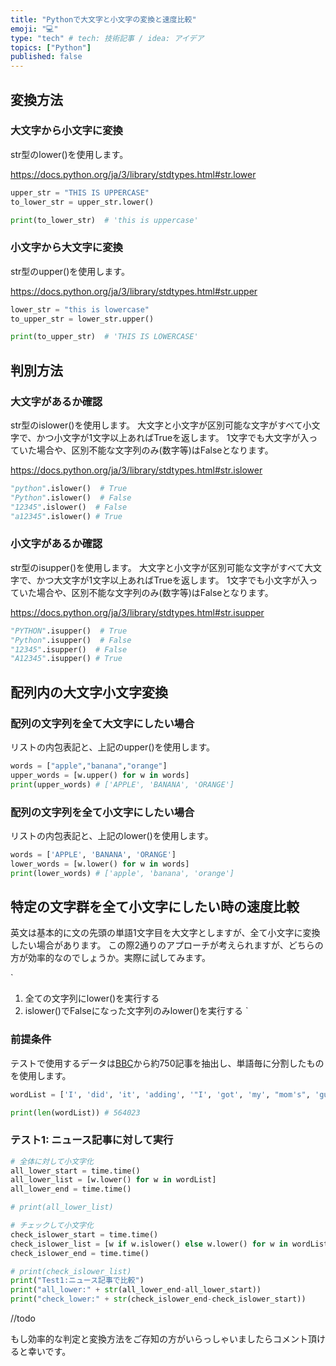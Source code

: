 ```yaml
---
title: "Pythonで大文字と小文字の変換と速度比較"
emoji: "💻"
type: "tech" # tech: 技術記事 / idea: アイデア
topics: ["Python"]
published: false
---
```



## 変換方法
### 大文字から小文字に変換
str型のlower()を使用します。

https://docs.python.org/ja/3/library/stdtypes.html#str.lower

```python
upper_str = "THIS IS UPPERCASE"
to_lower_str = upper_str.lower()

print(to_lower_str)  # 'this is uppercase'
```


### 小文字から大文字に変換
str型のupper()を使用します。

https://docs.python.org/ja/3/library/stdtypes.html#str.upper

```python
lower_str = "this is lowercase"
to_upper_str = lower_str.upper()

print(to_upper_str)  # 'THIS IS LOWERCASE'
```


## 判別方法
### 大文字があるか確認
str型のislower()を使用します。
大文字と小文字が区別可能な文字がすべて小文字で、かつ小文字が1文字以上あればTrueを返します。
1文字でも大文字が入っていた場合や、区別不能な文字列のみ(数字等)はFalseとなります。

https://docs.python.org/ja/3/library/stdtypes.html#str.islower

```python
"python".islower()  # True
"Python".islower()  # False
"12345".islower()  # False
"a12345".islower() # True
```


### 小文字があるか確認
str型のisupper()を使用します。
大文字と小文字が区別可能な文字がすべて大文字で、かつ大文字が1文字以上あればTrueを返します。
1文字でも小文字が入っていた場合や、区別不能な文字列のみ(数字等)はFalseとなります。

https://docs.python.org/ja/3/library/stdtypes.html#str.isupper

```python
"PYTHON".isupper()  # True
"Python".isupper()  # False
"12345".isupper()  # False
"A12345".isupper() # True
```


## 配列内の大文字小文字変換
### 配列の文字列を全て大文字にしたい場合
リストの内包表記と、上記のupper()を使用します。

```python
words = ["apple","banana","orange"]
upper_words = [w.upper() for w in words]
print(upper_words) # ['APPLE', 'BANANA', 'ORANGE']
```

### 配列の文字列を全て小文字にしたい場合
リストの内包表記と、上記のlower()を使用します。

```python
words = ['APPLE', 'BANANA', 'ORANGE']
lower_words = [w.lower() for w in words]
print(lower_words) # ['apple', 'banana', 'orange']
```


## 特定の文字群を全て小文字にしたい時の速度比較

英文は基本的に文の先頭の単語1文字目を大文字としますが、全て小文字に変換したい場合があります。
この際2通りのアプローチが考えられますが、どちらの方が効率的なのでしょうか。実際に試してみます。

`
1. 全ての文字列にlower()を実行する
2. islower()でFalseになった文字列のみlower()を実行する
`

### 前提条件
テストで使用するデータは[BBC](https://www.bbc.com/)から約750記事を抽出し、単語毎に分割したものを使用します。

```python
wordList = ['I', 'did', 'it', 'adding', '"I', 'got', 'my', "mom's", 'gun', 'last', 'night"', '', 'shortly', 'after', 'the', 'shooting', '', 'The', 'boy', 'has', 'not', 'been', 'charged', 'Taylor', 'had', 'pleaded', 'guilty', 'in', 'June', 'to', 'a', 'federal', 'charge', 'of', 'using', 'marijuana', 'while', 'possessing', 'a', 'firearm', '', 'The', 'sentencing', 'in', 'that', 'case', 'is', 'also', '', 'scheduled', 'for', 'October', 'Sign', 'up', 'for', 'our', 'morning', 'newsletter', 'and', 'get', 'BBC', 'News', 'in', 'your', 'inbox', '', ...]  # 中略

print(len(wordList)) # 564023
```

### テスト1: ニュース記事に対して実行

```python
# 全体に対して小文字化
all_lower_start = time.time()
all_lower_list = [w.lower() for w in wordList]
all_lower_end = time.time()

# print(all_lower_list)

# チェックして小文字化
check_islower_start = time.time()
check_islower_list = [w if w.islower() else w.lower() for w in wordList]
check_islower_end = time.time()

# print(check_islower_list)
print("Test1:ニュース記事で比較")
print("all_lower:" + str(all_lower_end-all_lower_start))
print("check_lower:" + str(check_islower_end-check_islower_start))
```

//todo

もし効率的な判定と変換方法をご存知の方がいらっしゃいましたらコメント頂けると幸いです。
